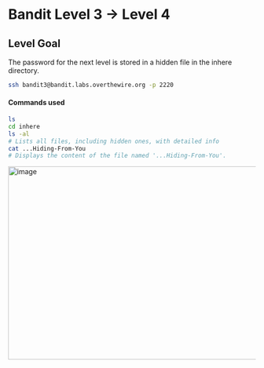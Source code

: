 # Bandit Level 3 → Level 4

## Level Goal
The password for the next level is stored in a hidden file in the inhere directory.

```bash
ssh bandit3@bandit.labs.overthewire.org -p 2220
```

#### Commands used
```bash
ls
cd inhere
ls -al
# Lists all files, including hidden ones, with detailed info
cat ...Hiding-From-You
# Displays the content of the file named '...Hiding-From-You'.
```

<img width="1044" height="394" alt="image" src="https://github.com/user-attachments/assets/b2e41df7-f6aa-4486-b9ce-50139bd3b715" />
